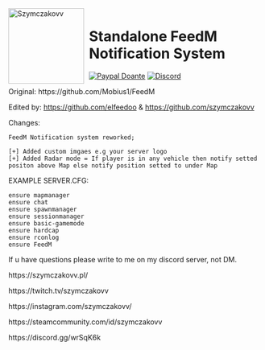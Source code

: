 <img width="150" height="150" align="left" style="float: left; margin: 0 10px 0 0;" alt="Szymczakovv" src="https://i.imgur.com/42AnCgD.jpg">  

# Standalone FeedM Notification System
[![Paypal Doante](https://img.shields.io/badge/paypal-donate-blue.svg)](https://www.paypal.me/oplatyprimerp)
[![Discord](https://discordapp.com/api/guilds/252317073814978561/embed.png)](https://discord.gg/wrSqK6k)

<p></p>
<p></p>
Original: https://github.com/Mobius1/FeedM 
<p></p>
<p></p>

Edited by: https://github.com/elfeedoo & https://github.com/szymczakovv

Changes:
```
FeedM Notification system reworked;

[+] Added custom imgaes e.g your server logo
[+] Added Radar mode = If player is in any vehicle then notify setted positon above Map else notify position setted to under Map
```

EXAMPLE SERVER.CFG:
```
ensure mapmanager
ensure chat
ensure spawnmanager
ensure sessionmanager
ensure basic-gamemode
ensure hardcap
ensure rconlog
ensure FeedM
```
If u have questions please write to me on my discord server, not DM.

<p></p>
https://szymczakovv.pl/
<p></p>
https://twitch.tv/szymczakovv
<p></p>
https://instagram.com/szymczakovv/
<p></p>
https://steamcommunity.com/id/szymczakovv

<p></p>
https://discord.gg/wrSqK6k

